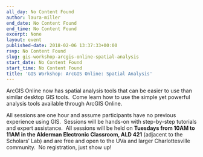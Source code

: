 ```yaml
---
all_day: No Content Found
author: laura-miller
end_date: No Content Found
end_time: No Content Found
excerpt: None
layout: event
published-date: 2018-02-06 13:37:33+00:00
rsvp: No Content Found
slug: gis-workshop-arcgis-online-spatial-analysis
start_date: No Content Found
start_time: No Content Found
title: 'GIS Workshop: ArcGIS Online: Spatial Analysis'
---
```


ArcGIS Online now has spatial analysis tools that can be easier to use than similar desktop GIS tools.  Come learn how to use the simple yet powerful analysis tools available through ArcGIS Online.

All sessions are one hour and assume participants have no previous experience using GIS.  Sessions will be hands-on with step-by-step tutorials and expert assistance.  All sessions will be held on **Tuesdays from 10AM to 11AM in the Alderman Electronic Classroom, ALD 421** (adjacent to the Scholars’ Lab) and are free and open to the UVa and larger Charlottesville community.  No registration, just show up!
